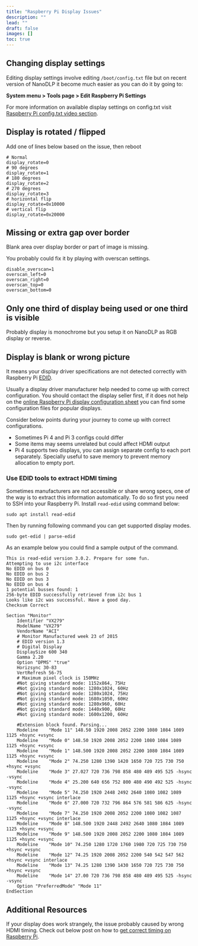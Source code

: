 ```yaml
---
title: "Raspberry Pi Display Issues"
description: ""
lead: ""
draft: false
images: []
toc: true
---
```

## Changing display settings

Editing display settings involve editing `/boot/config.txt` file but on recent version of NanoDLP it become much easier as you can do it by going to: 

**System menu > Tools page > Edit Raspberry Pi Settings**

For more information on available display settings on config.txt visit [Raspberry Pi config.txt video section](https://www.raspberrypi.org/documentation/configuration/config-txt/video.md).

## Display is rotated / flipped

Add one of lines below based on the issue, then reboot

```
# Normal
display_rotate=0
# 90 degrees
display_rotate=1
# 180 degrees
display_rotate=2
# 270 degrees
display_rotate=3
# horizontal flip
display_rotate=0x10000
# vertical flip
display_rotate=0x20000
```

## Missing or extra gap over border

Blank area over display border or part of image is missing.

You probably could fix it by playing with overscan settings.

```
disable_overscan=1
overscan_left=0
overscan_right=0
overscan_top=0
overscan_bottom=0
```

## Only one third of display being used or one third is visible

Probably display is monochrome but you setup it on NanoDLP as RGB display or reverse.

## Display is blank or wrong picture

It means your display driver specifications are not detected correctly with Raspberry Pi [EDID](https://en.wikipedia.org/wiki/Extended_Display_Identification_Data). 

Usually a display driver manufacturer help needed to come up with correct configuration. You should contact the display seller first, if it does not help on the [online Raspberry Pi display configuration sheet](https://docs.google.com/spreadsheets/d/1hSdkwEbtTrVbtTAgvv-0QcyMbztVJvU7GvOmZ8gp5Vk/edit#gid=0) you can find some configuration files for popular displays.

Consider below points during your journey to come up with correct configurations.

* Sometimes Pi 4 and Pi 3 configs could differ
* Some items may seems unrelated but could affect HDMI output
* Pi 4 supports two displays, you can assign separate config to each port separately. Specially useful to save memory to prevent memory allocation to empty port.

### Use EDID tools to extract HDMI timing

Sometimes manufacturers are not accessible or share wrong specs, one of the way is to extract this information automatically. To do so first you need to SSH into your Raspberry Pi. Install ```read-edid``` using command below:

```
sudo apt install read-edid
```

Then by running following command you can get supported display modes.

```
sudo get-edid | parse-edid
```

As an example below you could find a sample output of the command. 

```
This is read-edid version 3.0.2. Prepare for some fun.
Attempting to use i2c interface
No EDID on bus 0
No EDID on bus 2
No EDID on bus 3
No EDID on bus 4
1 potential busses found: 1
256-byte EDID successfully retrieved from i2c bus 1
Looks like i2c was successful. Have a good day.
Checksum Correct

Section "Monitor"
	Identifier "VX279"
	ModelName "VX279"
	VendorName "ACI"
	# Monitor Manufactured week 23 of 2015
	# EDID version 1.3
	# Digital Display
	DisplaySize 600 340
	Gamma 2.20
	Option "DPMS" "true"
	Horizsync 30-83
	VertRefresh 56-75
	# Maximum pixel clock is 150MHz
	#Not giving standard mode: 1152x864, 75Hz
	#Not giving standard mode: 1280x1024, 60Hz
	#Not giving standard mode: 1280x1024, 75Hz
	#Not giving standard mode: 1680x1050, 60Hz
	#Not giving standard mode: 1280x960, 60Hz
	#Not giving standard mode: 1440x900, 60Hz
	#Not giving standard mode: 1600x1200, 60Hz

	#Extension block found. Parsing...
	Modeline 	"Mode 11" 148.50 1920 2008 2052 2200 1080 1084 1089 1125 +hsync +vsync 
	Modeline 	"Mode 0" 148.50 1920 2008 2052 2200 1080 1084 1089 1125 +hsync +vsync 
	Modeline 	"Mode 1" 148.500 1920 2008 2052 2200 1080 1084 1089 1125 +hsync +vsync
	Modeline 	"Mode 2" 74.250 1280 1390 1420 1650 720 725 730 750 +hsync +vsync
	Modeline 	"Mode 3" 27.027 720 736 798 858 480 489 495 525 -hsync -vsync
	Modeline 	"Mode 4" 25.200 640 656 752 800 480 490 492 525 -hsync -vsync
	Modeline 	"Mode 5" 74.250 1920 2448 2492 2640 1080 1082 1089 1125 +hsync +vsync interlace
	Modeline 	"Mode 6" 27.000 720 732 796 864 576 581 586 625 -hsync -vsync
	Modeline 	"Mode 7" 74.250 1920 2008 2052 2200 1080 1082 1087 1125 +hsync +vsync interlace
	Modeline 	"Mode 8" 148.500 1920 2448 2492 2640 1080 1084 1089 1125 +hsync +vsync
	Modeline 	"Mode 9" 148.500 1920 2008 2052 2200 1080 1084 1089 1125 +hsync +vsync
	Modeline 	"Mode 10" 74.250 1280 1720 1760 1980 720 725 730 750 +hsync +vsync
	Modeline 	"Mode 12" 74.25 1920 2008 2052 2200 540 542 547 562 +hsync +vsync interlace
	Modeline 	"Mode 13" 74.25 1280 1390 1430 1650 720 725 730 750 +hsync +vsync 
	Modeline 	"Mode 14" 27.00 720 736 798 858 480 489 495 525 -hsync -vsync 
	Option "PreferredMode" "Mode 11"
EndSection
```

## Additional Resources

If your display does work strangely, the issue probably caused by wrong HDMI timing. Check out below post on how to [get correct timing on Raspberry Pi](https://www.raspberrypi.org/forums/viewtopic.php?t=224229&fbclid=IwAR1RERZ60jAkD_Za0kjIn3Rfu5C6Jb03SGnqTIXbhF47ZqB0MhGemo5AYag).
